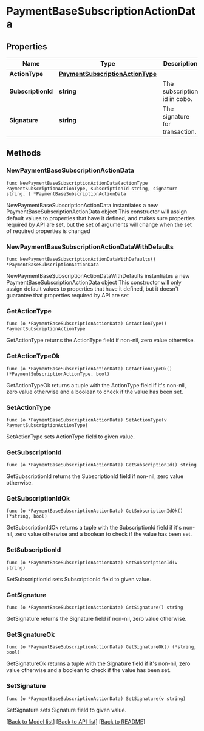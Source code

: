 # PaymentBaseSubscriptionActionData

## Properties

Name | Type | Description | Notes
------------ | ------------- | ------------- | -------------
**ActionType** | [**PaymentSubscriptionActionType**](PaymentSubscriptionActionType.md) |  | 
**SubscriptionId** | **string** | The subscription id in cobo. | 
**Signature** | **string** | The signature for transaction. | 

## Methods

### NewPaymentBaseSubscriptionActionData

`func NewPaymentBaseSubscriptionActionData(actionType PaymentSubscriptionActionType, subscriptionId string, signature string, ) *PaymentBaseSubscriptionActionData`

NewPaymentBaseSubscriptionActionData instantiates a new PaymentBaseSubscriptionActionData object
This constructor will assign default values to properties that have it defined,
and makes sure properties required by API are set, but the set of arguments
will change when the set of required properties is changed

### NewPaymentBaseSubscriptionActionDataWithDefaults

`func NewPaymentBaseSubscriptionActionDataWithDefaults() *PaymentBaseSubscriptionActionData`

NewPaymentBaseSubscriptionActionDataWithDefaults instantiates a new PaymentBaseSubscriptionActionData object
This constructor will only assign default values to properties that have it defined,
but it doesn't guarantee that properties required by API are set

### GetActionType

`func (o *PaymentBaseSubscriptionActionData) GetActionType() PaymentSubscriptionActionType`

GetActionType returns the ActionType field if non-nil, zero value otherwise.

### GetActionTypeOk

`func (o *PaymentBaseSubscriptionActionData) GetActionTypeOk() (*PaymentSubscriptionActionType, bool)`

GetActionTypeOk returns a tuple with the ActionType field if it's non-nil, zero value otherwise
and a boolean to check if the value has been set.

### SetActionType

`func (o *PaymentBaseSubscriptionActionData) SetActionType(v PaymentSubscriptionActionType)`

SetActionType sets ActionType field to given value.


### GetSubscriptionId

`func (o *PaymentBaseSubscriptionActionData) GetSubscriptionId() string`

GetSubscriptionId returns the SubscriptionId field if non-nil, zero value otherwise.

### GetSubscriptionIdOk

`func (o *PaymentBaseSubscriptionActionData) GetSubscriptionIdOk() (*string, bool)`

GetSubscriptionIdOk returns a tuple with the SubscriptionId field if it's non-nil, zero value otherwise
and a boolean to check if the value has been set.

### SetSubscriptionId

`func (o *PaymentBaseSubscriptionActionData) SetSubscriptionId(v string)`

SetSubscriptionId sets SubscriptionId field to given value.


### GetSignature

`func (o *PaymentBaseSubscriptionActionData) GetSignature() string`

GetSignature returns the Signature field if non-nil, zero value otherwise.

### GetSignatureOk

`func (o *PaymentBaseSubscriptionActionData) GetSignatureOk() (*string, bool)`

GetSignatureOk returns a tuple with the Signature field if it's non-nil, zero value otherwise
and a boolean to check if the value has been set.

### SetSignature

`func (o *PaymentBaseSubscriptionActionData) SetSignature(v string)`

SetSignature sets Signature field to given value.



[[Back to Model list]](../README.md#documentation-for-models) [[Back to API list]](../README.md#documentation-for-api-endpoints) [[Back to README]](../README.md)


